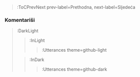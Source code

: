<style>.container {padding-top: 96px !important;}</style>

> :ToCPrevNext prev-label=Prethodna, next-label=Sljedeća

### Komentariši

> :DarkLight
> > :InLight
> >
> > > :Utterances theme=github-light
>
> > :InDark
> >
> > > :Utterances theme=github-dark